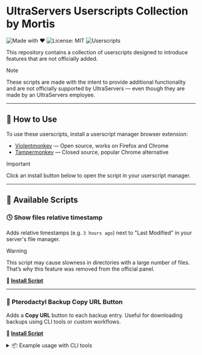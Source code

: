 # UltraServers Userscripts Collection by Mortis

![Made with ❤️](https://img.shields.io/badge/made%20by-Mortis-blueviolet)
![License: MIT](https://img.shields.io/badge/license-MIT-green)
![Userscripts](https://img.shields.io/badge/scripts-2-blue)

This repository contains a collection of userscripts designed to introduce features that are not officially added.

> [!NOTE]
> These scripts are made with the intent to provide additional functionality and are not officially supported by UltraServers — even though they are made by an UltraServers employee.

---

## 🚀 How to Use

To use these userscripts, install a userscript manager browser extension:

- [Violentmonkey](https://violentmonkey.github.io/get-it) — Open source, works on Firefox and Chrome
- [Tampermonkey](https://www.tampermonkey.net/) — Closed source, popular Chrome alternative

> [!IMPORTANT]
> Click an install button below to open the script in your userscript manager.

---

## 📜 Available Scripts

### 🕓 Show files relative timestamp  
Adds relative timestamps (e.g. `3 hours ago`) next to "Last Modified" in your server's file manager.

> [!WARNING]
> This script may cause slowness in directories with a large number of files. That’s why this feature was removed from the official panel.

**🔗 [Install Script](https://github.com/UltraMortis/random-ultra-stuff/raw/refs/heads/main/filesRelativeTimestamp.user.js)**

---

### 🔗 Pterodactyl Backup Copy URL Button  
Adds a **Copy URL** button to each backup entry. Useful for downloading backups using CLI tools or custom workflows.

**🔗 [Install Script](https://github.com/UltraMortis/random-ultra-stuff/raw/refs/heads/main/copyBackupURL.user.js)**

<details>
<summary>📦 Example usage with CLI tools</summary>

```bash
# wget (respects filename from Content-Disposition)
wget --content-disposition "URL"

# curl (equivalent to wget --content-disposition)
curl -OJ "URL"

# aria2c (multi-connection downloader)
aria2c --auto-file-renaming=false --content-disposition-default-utf8=true "URL"
